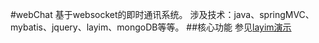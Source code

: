 #webChat
基于websocket的即时通讯系统。
涉及技术：java、springMVC、mybatis、jquery、layim、mongoDB等等。
##核心功能
参见[layim演示](http://layim.layui.com/demo.html)


 


